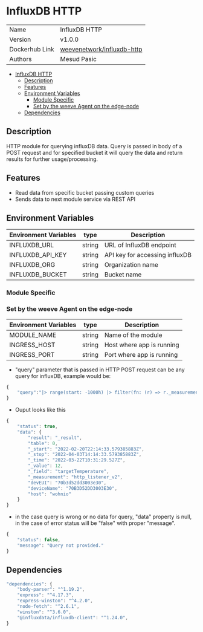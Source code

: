 # InfluxDB HTTP

|                |                                |
| -------------- | ------------------------------ |
| Name           | InfluxDB HTTP                |
| Version        | v1.0.0                         |
| Dockerhub Link | [weevenetwork/influxdb-http]() |
| Authors        | Mesud Pasic                    |

- [InfluxDB HTTP](#influxdb-http)
  - [Description](#description)
  - [Features](#features)
  - [Environment Variables](#environment-variables)
    - [Module Specific](#module-specific)
    - [Set by the weeve Agent on the edge-node](#set-by-the-weeve-agent-on-the-edge-node)
  - [Dependencies](#dependencies)

## Description

HTTP module for querying influxDB data. Query is passed in body of a POST request and for specified bucket it will query the data and return results for further usage/processing. 

## Features

- Read data from specific bucket passing custom queries
- Sends data to next module service via REST API

## Environment Variables

| Environment Variables | type | Description |
| --- | --- | --- |
| INFLUXDB_URL          | string | URL of InfluxDB endpoint       |
| INFLUXDB_API_KEY      | string | API key for accessing influxDB |
| INFLUXDB_ORG          | string | Organization name              |
| INFLUXDB_BUCKET       | string | Bucket name                    |

### Module Specific

### Set by the weeve Agent on the edge-node

| Environment Variables | type   | Description                    |
| --------------------- | ------ | ------------------------------ |
| MODULE_NAME           | string | Name of the module             |
| INGRESS_HOST          | string | Host where app is running      |
| INGRESS_PORT          | string | Port where app is running      |

- "query" parameter that is passed in HTTP POST request can be any query for influxDB, example would be:

```js
{
	"query":"|> range(start: -1000h) |> filter(fn: (r) => r._measurement == \"http_listener_v2\") |> filter(fn: (r) => r._field == \"targetTemperature\")"
}
```

- Ouput looks like this

```js
{
	"status": true,
	"data": {
		"result": "_result",
		"table": 0,
		"_start": "2022-02-20T22:14:33.579385883Z",
		"_stop": "2022-04-03T14:14:33.579385883Z",
		"_time": "2022-03-22T10:31:29.527Z",
		"_value": 12,
		"_field": "targetTemperature",
		"_measurement": "http_listener_v2",
		"devEUI": "70b3d52dd3003e30",
		"deviceName": "70B3D52DD3003E30",
		"host": "wohnio"
	}
}
```

- in the case query is wrong or no data for query, "data" property is null, in the case of error status will be "false" with proper "message".

```js
{
	"status": false,
	"message": "Query not provided."
}
```

## Dependencies

```js
"dependencies": {
    "body-parser": "^1.19.2",
    "express": "^4.17.3",
    "express-winston": "^4.2.0",
    "node-fetch": "^2.6.1",
    "winston": "^3.6.0",
	"@influxdata/influxdb-client": "^1.24.0",
}
```
